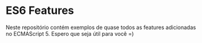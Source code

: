 # ES6 Features
Neste repositório contém exemplos de quase todos as features adicionadas no ECMAScript 5.
Espero que seja útil para você =)


